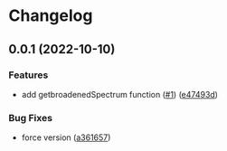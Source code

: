 # Changelog

## 0.0.1 (2022-10-10)


### Features

* add getbroadenedSpectrum function ([#1](https://github.com/mljs/integral-transforms/issues/1)) ([e47493d](https://github.com/mljs/integral-transforms/commit/e47493d707bb3063df0f260d6bc18ffe2e3fef52))


### Bug Fixes

* force version ([a361657](https://github.com/mljs/integral-transforms/commit/a361657371a0fa22e71c81898d255622cb2ed6df))

